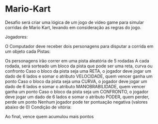 # Mario-Kart
Desafio será criar uma lógica de um jogo de vídeo game para simular corridas de Mario Kart, levando em consideração as regras do jogo.

Jogadores:

O Computador deve receber dois personagens para disputar a corrida em um objeto cada
Pistas:

Os personagens irão correr em uma pista aleatória de 5 rodadas
A cada rodada, será sorteado um bloco da pista que pode ser uma reta, curva ou confronto
Caso o bloco da pista seja uma RETA, o jogador deve jogar um dado de 6 lados e somar o atributo VELOCIDADE, quem vencer ganha um ponto
Caso o bloco da pista seja uma CURVA, o jogador deve jogar um dado de 6 lados e somar o atributo MANOBRABILIDADE, quem vencer ganha um ponto
Caso o bloco da pista seja um CONFRONTO, o jogador deve jogar um dado de 6 lados e somar o atributo PODER, quem perder, perde um ponto
Nenhum jogador pode ter pontuação negativa (valores abaixo de 0)
Condição de vitória:

Ao final, vence quem acumulou mais pontos
